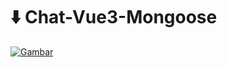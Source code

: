 # ⬇️ Chat-Vue3-Mongoose

[![Gambar](https://i9.ytimg.com/vi/kVTX6w5UnVc/mq1.jpg?sqp=COCT6JkG&rs=AOn4CLBDPOT8mrNhqn8CPMF15Pg4ns9stg)](https://youtu.be/kVTX6w5UnVc)
